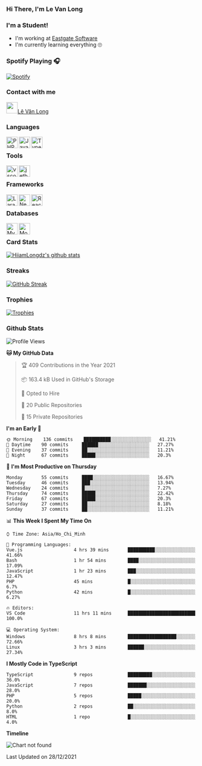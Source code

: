 ### Hi There, I'm Le Van Long 

### I'm a Student!
- I'm working at [Eastgate Software](https://eastgate-software.com/)
- I'm currently learning everything 🙄

### Spotify Playing 🎧
[![Spotify](https://spotify-readme-v2-ljjw4c8pd-hiiamlongdz.vercel.app/api/spotify)](https://open.spotify.com/user/312ooo2a5zz44sszdfjmqgjbgmsq)


### Contact with me

[<img src="https://img.icons8.com/dusk/64/000000/facebook-new--v2.png" width="30px"/>Lê Văn Long](https://www.facebook.com/HiiamLongdzz)

### Languages
<img align="left" alt="PHP" src="https://img.icons8.com/dusk/64/000000/php-logo.png" width="30px"/>
<img align="left" alt="JavaScript" src="https://img.icons8.com/dusk/64/000000/javascript.png" width="30px"/>
<img align="left" alt="TypeScript" src="https://img.icons8.com/typescript" width="30px" />
<br />

### Tools
<img align="left" alt="vscode" src="https://img.icons8.com/dusk/64/000000/visual-studio-code-2019.png" width="30px"/>
<img align="left" alt="jetbrain" src="https://camo.githubusercontent.com/8268dcfb76697dd53286590ec9b4385d7a0b89ce/68747470733a2f2f63646e2e6a7364656c6976722e6e65742f6e706d2f73696d706c652d69636f6e734076332f69636f6e732f6a6574627261696e732e737667" width="30px"/>
<br />

### Frameworks
<img align="left" alt="Laravel" src="https://img.icons8.com/ios/50/000000/laravel.png" width="30px"/>
<img align="left" alt="NestJS" src="https://d33wubrfki0l68.cloudfront.net/e937e774cbbe23635999615ad5d7732decad182a/26072/logo-small.ede75a6b.svg" width="30px" />
<img align="left" alt="ReactJS" src="https://img.icons8.com/dusk/64/000000/react.png" width="30px" />
<br />

### Databases
<img align="left" alt="MySQL" src="https://img.icons8.com/ios-filled/50/000000/mysql-logo.png" width="30px"/>
<img align="left" alt="MongoDB" src="https://webimages.mongodb.com/_com_assets/cms/kpo5kblefbjq79065-Horizontal_Default.svg?auto=format%252Ccompress" height="30px" />
<br />

### Card Stats
[![HiiamLongdz's github stats](https://github-readme-stats.vercel.app/api?username=HiiamLongdz&show_icons=true&theme=default)](#CardStats)

### Streaks
[![GitHub Streak](http://github-readme-streak-stats.herokuapp.com?user=HiiamLongdz)](#Streaks)

### Trophies
[![Trophies](https://github-profile-trophy.vercel.app/?username=HiiamLongdz&margin-w=10&theme=discord)](#Trophies)

### Github Stats
<!--START_SECTION:waka-->
![Profile Views](http://img.shields.io/badge/Profile%20Views-1-blue)

**🐱 My GitHub Data** 

> 🏆 409 Contributions in the Year 2021
 > 
> 📦 163.4 kB Used in GitHub's Storage 
 > 
> 💼 Opted to Hire
 > 
> 📜 20 Public Repositories 
 > 
> 🔑 15 Private Repositories  
 > 
**I'm an Early 🐤** 

```text
🌞 Morning    136 commits    ██████████░░░░░░░░░░░░░░░   41.21% 
🌆 Daytime    90 commits     ██████░░░░░░░░░░░░░░░░░░░   27.27% 
🌃 Evening    37 commits     ██░░░░░░░░░░░░░░░░░░░░░░░   11.21% 
🌙 Night      67 commits     █████░░░░░░░░░░░░░░░░░░░░   20.3%

```
📅 **I'm Most Productive on Thursday** 

```text
Monday       55 commits     ████░░░░░░░░░░░░░░░░░░░░░   16.67% 
Tuesday      46 commits     ███░░░░░░░░░░░░░░░░░░░░░░   13.94% 
Wednesday    24 commits     █░░░░░░░░░░░░░░░░░░░░░░░░   7.27% 
Thursday     74 commits     █████░░░░░░░░░░░░░░░░░░░░   22.42% 
Friday       67 commits     █████░░░░░░░░░░░░░░░░░░░░   20.3% 
Saturday     27 commits     ██░░░░░░░░░░░░░░░░░░░░░░░   8.18% 
Sunday       37 commits     ██░░░░░░░░░░░░░░░░░░░░░░░   11.21%

```


📊 **This Week I Spent My Time On** 

```text
⌚︎ Time Zone: Asia/Ho_Chi_Minh

💬 Programming Languages: 
Vue.js                   4 hrs 39 mins       ██████████░░░░░░░░░░░░░░░   41.66% 
Bash                     1 hr 54 mins        ████░░░░░░░░░░░░░░░░░░░░░   17.09% 
JavaScript               1 hr 23 mins        ███░░░░░░░░░░░░░░░░░░░░░░   12.47% 
PHP                      45 mins             █░░░░░░░░░░░░░░░░░░░░░░░░   6.7% 
Python                   42 mins             █░░░░░░░░░░░░░░░░░░░░░░░░   6.27%

🔥 Editors: 
VS Code                  11 hrs 11 mins      █████████████████████████   100.0%

💻 Operating System: 
Windows                  8 hrs 8 mins        ██████████████████░░░░░░░   72.66% 
Linux                    3 hrs 3 mins        ██████░░░░░░░░░░░░░░░░░░░   27.34%

```

**I Mostly Code in TypeScript** 

```text
TypeScript               9 repos             █████████░░░░░░░░░░░░░░░░   36.0% 
JavaScript               7 repos             ███████░░░░░░░░░░░░░░░░░░   28.0% 
PHP                      5 repos             █████░░░░░░░░░░░░░░░░░░░░   20.0% 
Python                   2 repos             ██░░░░░░░░░░░░░░░░░░░░░░░   8.0% 
HTML                     1 repo              █░░░░░░░░░░░░░░░░░░░░░░░░   4.0%

```


**Timeline**

![Chart not found](https://raw.githubusercontent.com/HiiamLongdz/HiiamLongdz/master/charts/bar_graph.png) 


 Last Updated on 28/12/2021
<!--END_SECTION:waka-->
